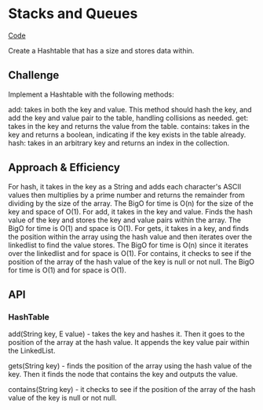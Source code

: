 # Stacks and Queues
<!-- Short summary or background information -->
[Code](/code401challenges/src/main/java/code401challenges/hashtable/HashTable.java)

Create a Hashtable that has a size and stores data within.
## Challenge
<!-- Description of the challenge -->

Implement a Hashtable with the following methods:

add: takes in both the key and value. This method should hash the key, and add the key and value pair to the table, handling collisions as needed.
get: takes in the key and returns the value from the table.
contains: takes in the key and returns a boolean, indicating if the key exists in the table already.
hash: takes in an arbitrary key and returns an index in the collection.

## Approach & Efficiency
<!-- What approach did you take? Why? What is the Big O space/time for this approach? -->
For hash, it takes in the key as a String and adds each character's ASCII values then multiplies by a prime number and returns the remainder from dividing by the size of the array. The BigO for time is O(n) for the size of the key and space of O(1).
For add, it takes in the key and value. Finds the hash value of the key and stores the key and value pairs within the array. The BigO for time is O(1) and space is O(1).
For gets, it takes in a key, and finds the position within the array using the hash value and then iterates over the linkedlist to find the value stores. The BigO for time is O(n) since it iterates over the linkedlist and for space is O(1).
For contains, it checks to see if the position of the array of the hash value of the key is null or not null. The BigO for time is O(1) and for space is O(1). 
 
## API
<!-- Description of each method publicly available to your hashtable-->

### HashTable

add(String key, E value) - takes the key and hashes it. Then it goes to the position of the array at the hash value. It appends the key value pair within the LinkedList.

gets(String key) - finds the position of the array using the hash value of the key. Then it finds the node that contains the key and outputs the value.

contains(String key) -  it checks to see if the position of the array of the hash value of the key is null or not null.